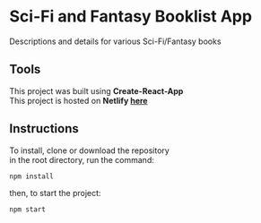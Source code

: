 # Sci-Fi and Fantasy Booklist App  
Descriptions and details for various Sci-Fi/Fantasy books  
  
## Tools  
This project was built using **Create-React-App**  
This project is hosted on **Netlify [here](https://sleepy-mahavira-c3dd97.netlify.com/)**  

## Instructions  
To install, clone or download the repository  
in the root directory, run the command:  
```javascript
npm install
```  
then, to start the project:  
```javascript
npm start
```
